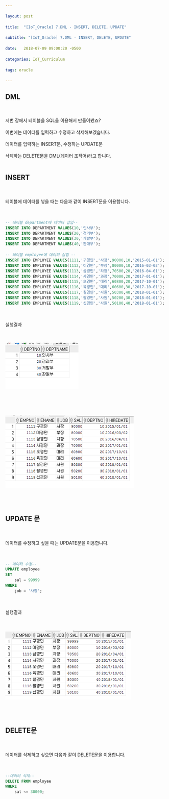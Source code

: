 ```yaml
---

layout: post

title:  "[IoT_Oracle] 7.DML - INSERT, DELETE, UPDATE"

subtitle: "[IoT_Oracle] 7.DML - INSERT, DELETE, UPDATE"

date:   2018-07-09 09:00:20 -0500

categories: IoT_Curriculum

tags: oracle

---
```


## DML

<br>
<br>
저번 장에서 테이블을 SQL을 이용해서 만들어봤죠?
<br>
<br>
이번에는 데이터를 입력하고 수정하고 삭제해보겠습니다.
<br>
<br>
데이터를 입력하는 INSERT문, 수정하는 UPDATE문
<br>
<br>
삭제하는 DELETE문을 DML(데이터 조작어)라고 합니다.
<br>
<br>

## INSERT

<br>
<br>
테이블에 데이터를 넣을 때는 다음과 같이 INSERT문을 이용합니다.
<br>
<br>
<br>

```sql
-- 테이블 department에 데이터 삽입-- 
INSERT INTO DEPARTMENT VALUES(10,'인사부');
INSERT INTO DEPARTMENT VALUES(20,'경리부');
INSERT INTO DEPARTMENT VALUES(30,'개발부');
INSERT INTO DEPARTMENT VALUES(40,'판매부');

-- 테이블 employee에 데이터 삽입 --
INSERT INTO EMPLOYEE VALUES(1111,'구경민','사장',90000,10,'2015-01-01');
INSERT INTO EMPLOYEE VALUES(1112,'이경민','부장',80000,10,'2016-03-02');
INSERT INTO EMPLOYEE VALUES(1113,'삼경민','차장',70500,20,'2016-04-01');
INSERT INTO EMPLOYEE VALUES(1114,'사경민','과장',70000,20,'2017-01-01');
INSERT INTO EMPLOYEE VALUES(1115,'오경민','대리',60800,20,'2017-10-01');
INSERT INTO EMPLOYEE VALUES(1116,'육경민','대리',60600,30,'2017-10-01');
INSERT INTO EMPLOYEE VALUES(1117,'칠경민','사원',50300,40,'2018-01-01');
INSERT INTO EMPLOYEE VALUES(1118,'팔경민','사원',50200,30,'2018-01-01');
INSERT INTO EMPLOYEE VALUES(1119,'십경민','사원',50100,40,'2018-01-01');
```

<br>
<br>
실행결과
<br>
<br>
<br>

![image](/image/Oracle_image/Oracle_image_37.png)

<br>
<br>
<br>

![image](/image/Oracle_image/Oracle_image_38.png)

<br>
<br>

## UPDATE 문

<br>
<br>
데이터를 수정하고 싶을 때는 UPDATE문을 이용합니다.
<br>
<br>
<br>

```sql
-- 데이터 수정--
UPDATE employee
SET
    sal = 99999
WHERE
    job = '사장';
```

<br>
<br>
실행결과
<br>
<br>
<br>

![image](/image/Oracle_image/Oracle_image_39.png)

<br>
<br>

## DELETE문

<br>
<br>
데이터를 삭제하고 싶으면 다음과 같이 DELETE문을 이용합니다.
<br>
<br>
<br>

```sql
--데이터 삭제--
DELETE FROM employee
WHERE
    sal <= 30000;
```
